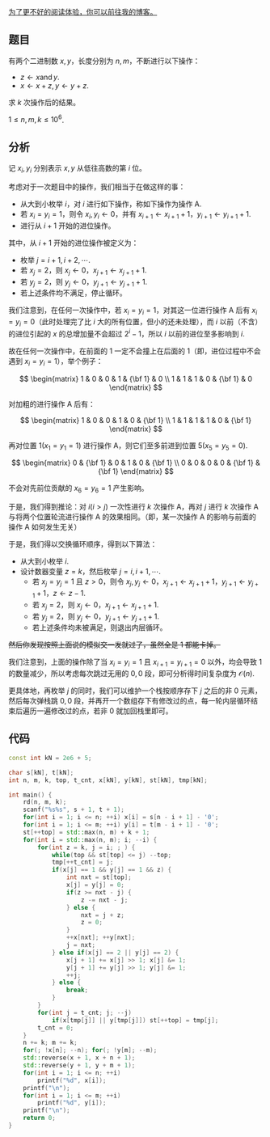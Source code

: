 [为了更不好的阅读体验，你可以前往我的博客。](http://zhylj.cc/index.php/archives/40/)

## 题目

有两个二进制数 $x,y$，长度分别为 $n,m$，不断进行以下操作：

- $z \gets x \operatorname{and} y$.
- $x \gets x + z,y \gets y + z$.

求 $k$ 次操作后的结果。

$1\le n,m,k\le 10^6$.

## 分析

记 $x_i,y_i$ 分别表示 $x,y$ 从低往高数的第 $i$ 位。

考虑对于一次题目中的操作，我们相当于在做这样的事：

- 从大到小枚举 $i$，对 $i$ 进行如下操作，称如下操作为操作 A.
- 若 $x_i=y_i=1$，则令 $x_i,y_i\gets 0$，并有 $x_{i+1}\gets x_{i+1}+1$，$y_{i+1}\gets y_{i+1}+1$.
- 进行从 $i + 1$ 开始的进位操作。

其中，从 $i+1$ 开始的进位操作被定义为：

- 枚举 $j = i+1,i+2,\cdots$.
- 若 $x_j=2$，则 $x_j\gets 0$，$x_{j+1}\gets x_{j+1}+1$.
- 若 $y_j=2$，则 $y_j\gets 0$，$y_{j+1}\gets y_{j+1}+1$.
- 若上述条件均不满足，停止循环。

我们注意到，在任何一次操作中，若 $x_i=y_i=1$，对其这一位进行操作 A 后有 $x_i=y_i=0$（此时处理完了比 $i$ 大的所有位置，但小的还未处理），而 $i$ 以前（不含）的进位引起的 $x$ 的总增加量不会超过 $2^i-1$，所以 $i$ 以前的进位至多影响到 $i$.

故在任何一次操作中，在前面的 $1$ 一定不会撞上在后面的 $1$（即，进位过程中不会遇到 $x_i=y_i=1$），举个例子：

$$
\begin{matrix}
	1 & 0 & 0 & 1 & {\bf 1} & 0 \\
	1 & 1 & 1 & 0 & {\bf 1} & 0
\end{matrix}
$$

对加粗的进行操作 A 后有：

$$
\begin{matrix}
	1 & 0 & 0 & 1 & 0 & {\bf 1} \\
	1 & 1 & 1 & 1 & 0 & {\bf 1}
\end{matrix}
$$

再对位置 $1(x_1=y_1=1)$ 进行操作 A，则它们至多前进到位置 $5(x_5=y_5=0)$.

$$
\begin{matrix}
	0 & {\bf 1} & 0 & 1 & 0 & {\bf 1} \\
	0 & 0 & 0 & 0 & {\bf 1} & {\bf 1}
\end{matrix}
$$

不会对先前位贡献的 $x_6=y_6=1$ 产生影响。

于是，我们得到推论：对 $i(i>j)$ 一次性进行 $k$ 次操作 A，再对 $j$ 进行 $k$ 次操作 A 与将两个位置轮流进行操作 A 的效果相同。（即，某一次操作 A 的影响与前面的操作 A 如何发生无关）

于是，我们得以交换循环顺序，得到以下算法：

- 从大到小枚举 $i$.
- 设计数器变量 $z = k$，然后枚举 $j=i,i+1,\cdots$.
  - 若 $x_j=y_j=1$ 且 $z > 0$，则令 $x_j,y_j \gets 0$，$x_{j+1}\gets x_{j+1} + 1$，$y_{j+1}\gets y_{j+1}+1$，$z\gets z-1$.
  - 若 $x_j=2$，则 $x_j\gets 0$，$x_{j+1}\gets x_{j+1}+1$.
  - 若 $y_j=2$，则 $y_j\gets 0$，$y_{j+1}\gets y_{j+1}+1$.
  - 若上述条件均未被满足，则退出内层循环。

~~然后你发现按照上面说的模拟交一发就过了，虽然全是 $1$ 都能卡掉。~~

我们注意到，上面的操作除了当 $x_i=y_i=1$ 且 $x_{i+1}=y_{i+1}=0$ 以外，均会导致 $1$ 的数量减少，所以考虑每次跳过无用的 $0,0$ 段，即可分析得时间复杂度为 $\mathcal O(n)$.

更具体地，再枚举 $j$ 的同时，我们可以维护一个栈按顺序存下 $j$ 之后的非 $0$ 元素，然后每次弹栈跳 $0,0$ 段，并再开一个数组存下有修改过的点，每一轮内层循环结束后遍历一遍修改过的点，若非 $0$ 就加回栈里即可。

## 代码

```cpp
const int kN = 2e6 + 5;

char s[kN], t[kN];
int n, m, k, top, t_cnt, x[kN], y[kN], st[kN], tmp[kN];

int main() { 
	rd(n, m, k);
	scanf("%s%s", s + 1, t + 1);
	for(int i = 1; i <= n; ++i) x[i] = s[n - i + 1] - '0';
	for(int i = 1; i <= m; ++i) y[i] = t[m - i + 1] - '0';
	st[++top] = std::max(n, m) + k + 1;
	for(int i = std::max(n, m); i; --i) {
		for(int z = k, j = i; ; ) {
			while(top && st[top] <= j) --top;
			tmp[++t_cnt] = j;
			if(x[j] == 1 && y[j] == 1 && z) {
				int nxt = st[top];
				x[j] = y[j] = 0;
				if(z >= nxt - j) {
					z -= nxt - j;
				} else {
					nxt = j + z;
					z = 0;
				}
				++x[nxt]; ++y[nxt];
				j = nxt;
			} else if(x[j] == 2 || y[j] == 2) {
				x[j + 1] += x[j] >> 1; x[j] &= 1;
				y[j + 1] += y[j] >> 1; y[j] &= 1;
				++j;
			} else {
				break;
			}
		}
		for(int j = t_cnt; j; --j)
			if(x[tmp[j]] || y[tmp[j]]) st[++top] = tmp[j];
		t_cnt = 0;
	}
	n += k; m += k;
	for(; !x[n]; --n); for(; !y[m]; --m);
	std::reverse(x + 1, x + n + 1);
	std::reverse(y + 1, y + m + 1);
	for(int i = 1; i <= n; ++i)
		printf("%d", x[i]);
	printf("\n");
	for(int i = 1; i <= m; ++i)
		printf("%d", y[i]);
	printf("\n");
	return 0;
}
```